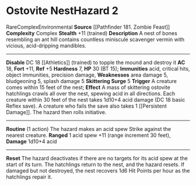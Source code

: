 ﻿---
ac: '18'
all_resistance: null
complexity: Complex
element: null
fortitude: '+11'
hardness: '7'
hazard_type: Environmental
hp: 30 (BT 15)
id: '198'
immunity:
- '[[DATABASE/trait/Acid|acid]]'
- critical hits
- object immunities
- precision damage
level: '2'
name: Ostovite Nest
rarity: Rare
reflex: '+5'
resistance: null
school: null
source: '[[DATABASE/source/Pathfinder 181. Zombie Feast|Pathfinder #181: Zombie Feast]]'
trait:
- '[[DATABASE/trait/Complex|Complex]]'
- '[[DATABASE/trait/Environmental|Environmental]]'
- '[[DATABASE/trait/Rare|Rare]]'
type: Hazard
weakness:
- area damage 5
- bludgeoning 5
- '[[DATABASE/trait/Splash|splash]] damage 5'
will: null

---
# Ostovite Nest<span class="item-type">Hazard 2</span>

<span class="trait-rare item-trait">Rare</span><span class="item-trait">Complex</span><span class="item-trait">Environmental</span>
**Source** [[Pathfinder 181. Zombie Feast]]
**Complexity** Complex
**Stealth** +11 (trained)
**Description** A nest of bones resembling an ant hill contains countless miniscule scavenger vermin with vicious, acid-dripping mandibles.

---
**Disable** DC 18 [[Athletics]] (trained) to topple the mound and destroy it
**AC** 18, **Fort** +11, **Ref** +5
**Hardness** 7, **HP** 30 (BT 15); **Immunities** acid, critical hits, object immunities, precision damage, **Weaknesses** area damage 5, bludgeoning 5, splash damage 5
**Skittering Surge** <span class="action-icon">5</span> **Trigger** A creature comes within 15 feet of the nest; **Effect** A mass of skittering ostovite hatchlings crawls all over the nest, spewing acid in all directions. Each creature within 30 feet of the nest takes 1d10+4 acid damage (DC 18 basic Reflex save). A creature who fails the save also takes 1 [[Persistent Damage]]. The hazard then rolls initiative.

---
**Routine** (1 action) The hazard makes an acid spew Strike against the nearest creature.
**Ranged** <span class="action-icon">1</span> acid spew +11 (range increment 30 feet), **Damage** 1d10+4 acid

---
**Reset** The hazard deactivates if there are no targets for its acid spew at the start of its turn. The hatchlings return to the nest, and the hazard resets. If damaged but not destroyed, the nest recovers 1d6 Hit Points per hour as the hatchlings repair it.
